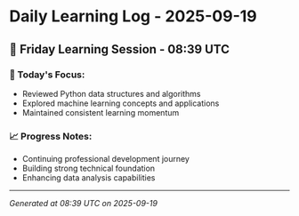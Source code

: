 # Daily Learning Log - 2025-09-19

## 📅 Friday Learning Session - 08:39 UTC

### 🎯 Today's Focus:
- Reviewed Python data structures and algorithms
- Explored machine learning concepts and applications
- Maintained consistent learning momentum

### 📈 Progress Notes:
- Continuing professional development journey
- Building strong technical foundation
- Enhancing data analysis capabilities

---
*Generated at 08:39 UTC on 2025-09-19*
